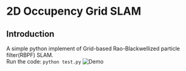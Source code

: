 # 2D Occupency Grid SLAM
## Introduction
A simple python implement of Grid-based Rao-Blackwellized particle filter(RBPF) SLAM.<br>
Run the code: `python test.py`
![Demo]("https://github.com/toolbuddy/2D-Grid-SLAM/blob/master/demo.PNG")
